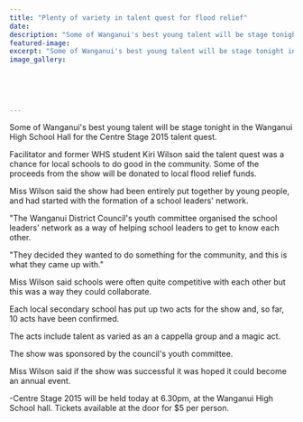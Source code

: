 ```yaml
---
title: "Plenty of variety in talent quest for flood relief"
date: 
description: "Some of Wanganui's best young talent will be stage tonight in the Wanganui High School Hall for the Centre Stage 2015 talent quest., Wanganui Chronicle article 5/9/15..."
featured-image: 
excerpt: "Some of Wanganui's best young talent will be stage tonight in the Wanganui High School Hall for the Centre Stage 2015 talent quest."
image_gallery:
	
	
	
	
	
---
```


<p>Some of Wanganui's best young talent will be stage tonight in the Wanganui High School Hall for the Centre Stage 2015 talent quest.</p>
<p>Facilitator and former WHS student Kiri Wilson said the talent quest was a chance for local schools to do good in the community. Some of the proceeds from the show will be donated to local flood relief funds.</p>
<p>Miss Wilson said the show had been entirely put together by young people, and had started with the formation of a school leaders' network.</p>
<p>"The Wanganui District Council's youth committee organised the school leaders' network as a way of helping school leaders to get to know each other.</p>
<p>"They decided they wanted to do something for the community, and this is what they came up with."</p>
<p>Miss Wilson said schools were often quite competitive with each other but this was a way they could collaborate.</p>
<p>Each local secondary school has put up two acts for the show and, so far, 10 acts have been confirmed.</p>
<p>The acts include talent as varied as an a cappella group and a magic act.</p>
<p>The show was sponsored by the council's youth committee.</p>
<p>Miss Wilson said if the show was successful it was hoped it could become an annual event.</p>
<p>-Centre Stage 2015 will be held today at 6.30pm, at the Wanganui High School hall. Tickets available at the door for $5 per person.</p>

